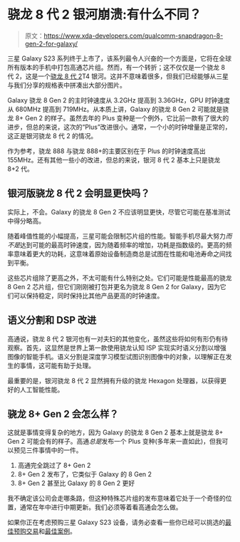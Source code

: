 # 骁龙 8 代 2 银河崩溃:有什么不同？

> 原文：<https://www.xda-developers.com/qualcomm-snapdragon-8-gen-2-for-galaxy/>

三星 Galaxy S23 系列终于上市了，该系列最令人兴奋的一个方面是，它将在全球所有版本的手机中打包高通芯片组。然而，有一个转折；这不仅仅是一个骁龙 8 代 2，这是一个[骁龙 8 代 2](https://www.xda-developers.com/qualcomm-snapdragon-8-gen-2/)T4 银河。这并不意味着很多，但我们已经能够从三星与我们分享的规格表中拼凑出大部分图片。

Galaxy 骁龙 8 Gen 2 的主时钟速度从 3.2GHz 提高到 3.36GHz，GPU 时钟速度从 680MHz 提高到 719MHz。从本质上讲，Galaxy 的骁龙 8 Gen 2 可能就是骁龙 8+ Gen 2 的样子。虽然去年的 Plus 变种是一个例外，它比前一款有了很大的进步，但总的来说，这次的“Plus”改进很小。通常，一个小的时钟增量是正常的，这正是银河骁龙 8 代 2 的情况。

作为参考，骁龙 888 与骁龙 888+的主要区别在于 Plus 的时钟速度高出 155MHz。还有其他一些小的改进，但总的来说，银河 8 代 2 基本上只是骁龙 8+2 代。

## 银河版骁龙 8 代 2 会明显更快吗？

实际上，不会。Galaxy 的骁龙 8 Gen 2 不应该明显更快，尽管它可能在基准测试中得分略高。

随着峰值性能的小幅提高，三星可能会限制芯片组的性能。智能手机尽最大努力*而不是*达到可能的最高时钟速度，因为随着频率的增加，功耗是指数级的。更高的频率意味着更大的功耗，这意味着原始设备制造商总是试图在性能和电池寿命之间找到平衡。

这些芯片组除了更高之外，不太可能有什么特别之处。它们可能是性能最高的骁龙 8 Gen 2 芯片组，但它们刚刚被打包并更名为骁龙 8 Gen 2 for Galaxy，因为它们可以保持稳定，同时保持比其他产品更高的时钟速度。

## 语义分割和 DSP 改进

高通说，骁龙 8 代 2 银河也有一对夫妇的其他变化，虽然这些将如何有形仍有待观察。首先，这显然是世界上第一款使用骁龙认知 ISP 实现实时语义分割以增强图像的智能手机。语义分割是深度学习模型试图识别图像中的对象，以理解正在发生的事情，这可能有助于处理。

最重要的是，银河骁龙 8 代 2 显然拥有升级的骁龙 Hexagon 处理器，以获得更好的人工智能性能。

## 骁龙 8+ Gen 2 会怎么样？

这就是事情变得复杂的地方，因为 Galaxy 的骁龙 8 Gen 2 基本上就是骁龙 8+ Gen 2 可能会有的样子。高通*总是*发布一个 Plus 变种(多年来一直如此)，但我可以预见三件事情中的一件。

1.  高通完全跳过了 8+ Gen 2
2.  8+ Gen 2 发布了，它类似于 Galaxy 的 8 Gen 2
3.  8+ Gen 2 甚至比 Galaxy 的 8 Gen 2 更好

我不确定该公司会走哪条路，但这种特殊芯片组的发布意味着它处于一个奇怪的位置，通常在年中进行中期更新。我们必须等着看高通会怎么做。

如果你正在考虑预购三星 Galaxy S23 设备，请务必查看一些你已经可以挑选的[最佳预购交易](https://www.xda-developers.com/best-samsung-galaxy-s23-deals/)和[最佳案例](https://www.xda-developers.com/best-cases-samsung-galaxy-s23/)。